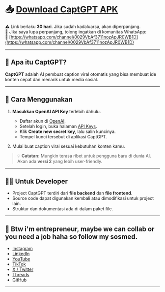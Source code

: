# 📥 [Download CaptGPT APK](https://drive.google.com/uc?export=download&id=1fS0L2DMsDLWhL0ErhujTrsB0EYO5tarr)  

⚠️ Link berlaku **30 hari**. Jika sudah kadaluarsa, akan diperpanjang.  
💬 Jika saya lupa perpanjang, tolong ingatkan di komunitas WhatsApp:  
🔗 [https://whatsapp.com/channel/0029VbAf3711nozApJR0WB1D](https://whatsapp.com/channel/0029VbAf3711nozApJR0WB1D)  

---

## 📝 Apa itu CaptGPT?  
**CaptGPT** adalah AI pembuat caption viral otomatis yang bisa membuat ide konten cepat dan menarik untuk media sosial.  

---

## 🚀 Cara Menggunakan  

1. **Masukkan OpenAI API Key** terlebih dahulu.  
   - Daftar akun di [OpenAI](https://platform.openai.com/signup).  
   - Setelah login, buka halaman [API Keys](https://platform.openai.com/api-keys).  
   - Klik **Create new secret key**, lalu salin kuncinya.  
   - Tempel kunci tersebut di aplikasi CaptGPT.  

2. Mulai buat caption viral sesuai kebutuhan konten kamu.

> 💡 **Catatan:** Mungkin terasa ribet untuk pengguna baru di dunia AI. Akan ada **versi 2** yang lebih user-friendly.

---

## 👨‍💻 Untuk Developer  

- Project CaptGPT terdiri dari **file backend** dan **file frontend**.  
- Source code dapat digunakan kembali atau dimodifikasi untuk project lain.  
- Struktur dan dokumentasi ada di dalam paket file.  

---

## 🙌 Btw i'm entrepreneur, maybe we can collab or you need a job haha so follow my sosmed.

- [Instagram](https://www.instagram.com/leonafariz.ai)  
- [LinkedIn](https://www.linkedin.com/in/leona-fariz-pratama)
- [YouTube](https://www.youtube.com/@leonafariz)
- [TikTok](https://www.tiktok.com/@leonafariz.ai)
- [X / Twitter](https://www.x.com/leonafariz)
- [Threads](https://www.threads.com/@leonafa.rizz)
- [GitHub](https://www.github.com/leonafariz)
---
